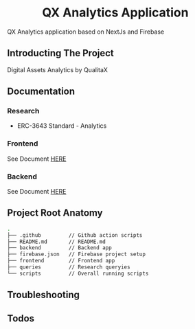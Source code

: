 <h1 align="center">
  QX Analytics Application
</h1>

QX Analytics application based on NextJs and Firebase

## Introducting The Project

Digital Assets Analytics by QualitaX

## Documentation

### Research

- ERC-3643 Standard - Analytics

### Frontend

See Document [HERE](frontend/README.md)

### Backend

See Document [HERE](backend/README.md)

## Project Root Anatomy

```bash
.
├── .github         // Github action scripts
├── README.md       // README.md
├── backend         // Backend app
├── firebase.json   // Firebase project setup
├── frontend        // Frontend app
├── queries         // Research queryies
└── scripts         // Overall running scripts
```

## Troubleshooting

## Todos

